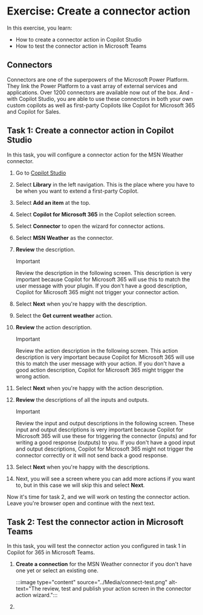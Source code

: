# Exercise: Create a connector action

In this exercise, you learn:

- How to create a connector action in Copilot Studio
- How to test the connector action in Microsoft Teams

## Connectors

Connectors are one of the superpowers of the Microsoft Power Platform. They link the Power Platform to a vast array of external services and applications. Over 1200 connectors are available now out of the box. And - with Copilot Studio, you are able to use these connectors in both your own custom copilots as well as first-party Copilots like Copilot for Microsoft 365 and Copilot for Sales.

## Task 1: Create a connector action in Copilot Studio

In this task, you will configure a connector action for the MSN Weather connector.

1. Go to [Copilot Studio](https://copilotstudio.microsoft.com)
1. Select **Library** in the left navigation. This is the place where you have to be when you want to extend a first-party Copilot.
1. Select **Add an item** at the top.
1. Select **Copilot for Microsoft 365** in the Copilot selection screen.
1. Select **Connector** to open the wizard for connector actions.
1. Select **MSN Weather** as the connector.
1. **Review** the description.

    > [!IMPORTANT]
    > Review the description in the following screen. This description is very important because Copilot for Microsoft 365 will use this to match the user message with your plugin. If you don't have a good description, Copilot for Microsoft 365 might not trigger your connector action.

1. Select **Next** when you're happy with the description.
1. Select the **Get current weather** action.
1. **Review** the action description.

    > [!IMPORTANT]
    > Review the action description in the following screen. This action description is very important because Copilot for Microsoft 365 will use this to match the user message with your action. If you don't have a good action description, Copilot for Microsoft 365 might trigger the wrong action.

1. Select **Next** when you're happy with the action description.
1. **Review** the descriptions of all the inputs and outputs.

    > [!IMPORTANT]
    > Review the input and output descriptions in the following screen. These input and output descriptions is very important because Copilot for Microsoft 365 will use these for triggering the connector (inputs) and for writing a good response (outputs) to you. If you don't have a good input and output descriptions, Copilot for Microsoft 365 might not trigger the connector correctly or it will not send back a good response.

1. Select **Next** when you're happy with the descriptions.
1. Next, you will see a screen where you can add more actions if you want to, but in this case we will skip this and select **Next**.

Now it's time for task 2, and we will work on testing the connector action. Leave you're browser open and continue with the next text.

## Task 2: Test the connector action in Microsoft Teams

In this task, you will test the connector action you configured in task 1 in Copilot for 365 in Microsoft Teams.

1. **Create a connection** for the MSN Weather connector if you don't have one yet or select an existing one.

    :::image type="content" source="../Media/connect-test.png" alt-text="The review, test and publish your action screen in the connector action wizard.":::

1.
